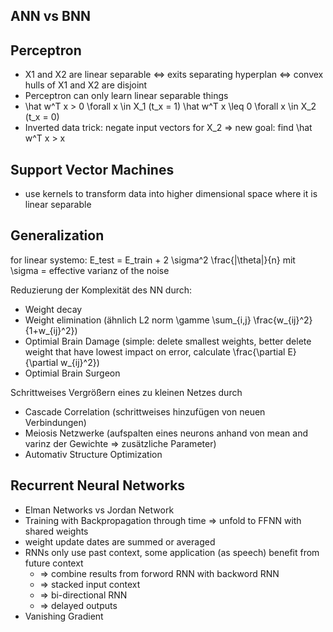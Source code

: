 
ANN vs BNN
----------

Perceptron
----------
- X1 and X2 are linear separable <=> exits separating hyperplan <=> convex hulls of X1 and X2 are disjoint
- Perceptron can only learn linear separable things
- \hat w^T x > 0 \forall x \in X_1 (t_x = 1)
  \hat w^T x \leq 0 \forall x \in X_2 (t_x = 0)
- Inverted data trick: negate input vectors for X_2 => new goal: find \hat w^T x > x 


Support Vector Machines
----------------------
- use kernels to transform data into higher dimensional space where it is linear separable


Generalization
--------------
for linear systemo: E_test = E_train + 2 \sigma^2 \frac{|\theta|}{n} mit \sigma = effective varianz of the noise

Reduzierung der Komplexität des NN durch:
- Weight decay
- Weight elimination (ähnlich L2 norm \gamme \sum_{i,j} \frac{w_{ij}^2}{1+w_{ij}^2})
- Optimial Brain Damage (simple: delete smallest weights, better delete weight that have lowest impact on error, calculate \frac{\partial E}{\partial w_{ij}^2})
- Optimial Brain Surgeon

Schrittweises Vergrößern eines zu kleinen Netzes durch
- Cascade Correlation (schrittweises hinzufügen von neuen Verbindungen)
- Meiosis Netzwerke (aufspalten eines neurons anhand von mean and varinz der Gewichte => zusätzliche Parameter)
- Automativ Structure Optimization


Recurrent Neural Networks
-------------------------
- Elman Networks vs Jordan Network
- Training with Backpropagation through time => unfold to FFNN with shared weights
- weight update dates are summed or averaged
- RNNs only use past context, some application (as speech) benefit from future context
	- => combine results from forword RNN with backword RNN
	- => stacked input context
	- => bi-directional RNN
	- => delayed outputs
- Vanishing Gradient
